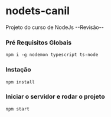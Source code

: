 # nodets-canil

Projeto do curso de NodeJs --Revisão--

### Pré Requisitos Globais

`npm i -g nodemon typescript ts-node`

### Instação

`npm install`

### Iniciar o servidor e rodar o projeto

`npm start`
